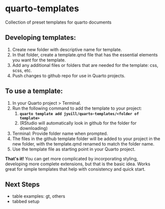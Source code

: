 # quarto-templates

Collection of preset templates for quarto documents

## Developing templates:

1.  Create new folder with descriptive name for template.
2.  In that folder, create a template.qmd file that has the essential elements you want for the template.
3.  Add any additional files or folders that are needed for the template: css, scss, etc.
4.  Push changes to github repo for use in Quarto projects.

## To use a template:

1.  In your Quarto project \> Terminal.
2.  Run the following command to add the template to your project:
    1.   **`quarto template add jyuill/quarto-templates/<folder of template>`**
    2.  (RStudio will automatically look in github for the folder for downloading)
3.  Terminal: Provide folder name when prompted.
4.  The files in the github template folder will be added to your project in the new folder, with the template.qmd renamed to match the folder name.
5.  Use the template file as starting point in your Quarto project.

**That's it!** You can get more complicated by incorporating styling, developing more complete extensions, but that is the basic idea. Works great for simple templates that help with consistency and quick start.

## Next Steps

-   table examples: gt, others
-   tabbed setup
